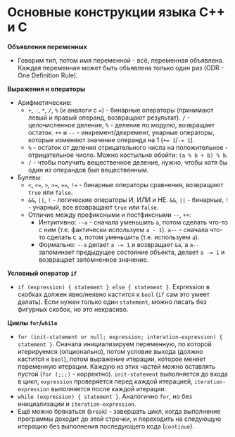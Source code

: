 # Основные конструкции языка C++ и C

**Объявления переменных**

* Говорим тип, потом имя переменной - всё, переменная объявлена. Каждая переменная может быть
  объявлена только один раз (ODR - One Definition Rule).

**Выражения и операторы**

* Арифметические:
    * `+`, `-`, `*`, `/`, `%` (и аналоги с `=`) - бинарные операторы (принимают левый и правый
      операнд, возвращают результат). `/` - целочисленное деление, `%` - деление по модулю,
      возвращает остаток. `++` и `--` - инкремент/декремент, унарные операторы, которые изменяют
      значение операнда на 1 (`+= 1`/`-= 1`).
    * `%` - остаток от деления отрицательного числа на положительное - отрицательное число. Можно
      костыльно обойти: `(a % b + b) % b`.
    * `/` - чтобы получить вещественное деление, нужно, чтобы хотя бы один из операндов был
      вещественным.
* Булевы:
    * `<`, `<=`, `>`, `>=`, `==`, `!=` - бинарные операторы сравнения, возвращают `true`
      или `false`.
    * `&&`, `||`, `!` - логические операторы И, ИЛИ и НЕ. `&&`, `||` - бинарные, `!` - унарный, все
      возвращают `true` или `false`.
    * Отличие между префиксными и постфиксными `--`, `++`:
        * Интуитивно: `--a` - сначала уменьшить `a`, потом сделать что-то с ним (т.е. фактически
          используем `a - 1`). `a--` - сначала что-то сделать с `a`, потом уменьшить (т.е.
          используем `a`).
        * Формально: `--a` делает `a -= 1` и возвращает `&a`, а `a--` запоминает предыдущее
          состояние объекта, делает `a -= 1` и возвращает запомненное значение.

**Условный оператор `if`**

* `if (expression) { statement } else { statement }`. Expression в скобках должен явно/неявно
  кастится к `bool` (`if` сам это умеет делать). Если нужен только один `statement`, можно писать
  без фигурных скобок, но это некрасиво.

**Циклы `for`/`while`**

* `for (init-statement or null; expression; interation-expression) { statement }`. Сначала
  инициализируем переменную, по которой итерируемся (опционально), потом условие выхода (должно
  кастится к `bool`), потом выражение итерации, которое меняет переменную итерации. Каждую из этих
  частей можно оставлять пустой (`for (;;;)` - корректно). `init-statement` выполняется до входа в
  цикл, `expression` проверяется перед каждой итерацией, `iteration-expression`
  выполняется после каждой итерации.
* `while (expression) { statement }`. Аналогично `for`, но без инициализации
  и `iteration-expression`.
* Ещё можно брякаться (`break`) - завершать цикл, когда выполнение программы доходит до этой
  строчки, и переходить на следующую итерацию без выполнения последующего кода (`continue`).
